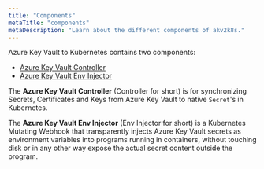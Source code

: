 ```yaml
---
title: "Components"
metaTitle: "components"
metaDescription: "Learn about the different components of akv2k8s."
---
```


Azure Key Vault to Kubernetes contains two components:

* [Azure Key Vault Controller](/components/1-controller)
* [Azure Key Vault Env Injector](/components/2-env-injector)

The **Azure Key Vault Controller** (Controller for short) is for synchronizing Secrets, Certificates and Keys from Azure Key Vault to native `Secret`'s in Kubernetes.

The **Azure Key Vault Env Injector** (Env Injector for short) is a Kubernetes Mutating Webhook that transparently injects Azure Key Vault secrets as environment variables into programs running in containers, without touching disk or in any other way expose the actual secret content outside the program.